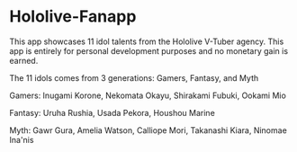 # Hololive-Fanapp

This app showcases 11 idol talents from the Hololive V-Tuber agency. This app is entirely for personal development purposes and no monetary gain is earned.

The 11 idols comes from 3 generations: Gamers, Fantasy, and Myth

Gamers: Inugami Korone, Nekomata Okayu, Shirakami Fubuki, Ookami Mio

Fantasy: Uruha Rushia, Usada Pekora, Houshou Marine

Myth: Gawr Gura, Amelia Watson, Calliope Mori, Takanashi Kiara, Ninomae Ina'nis
